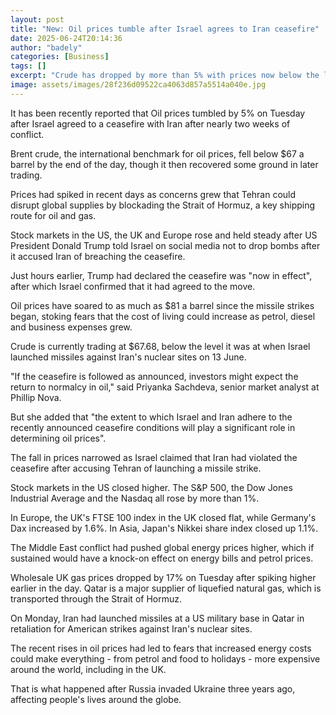 ```yaml
---
layout: post
title: "New: Oil prices tumble after Israel agrees to Iran ceasefire"
date: 2025-06-24T20:14:36
author: "badely"
categories: [Business]
tags: []
excerpt: "Crude has dropped by more than 5% with prices now below the level when Israel first launched its attack."
image: assets/images/28f236d09522ca4063d857a5514a040e.jpg
---
```


It has been recently reported that Oil prices tumbled by 5% on Tuesday after Israel agreed to a ceasefire with Iran after nearly two weeks of conflict.

Brent crude, the international benchmark for oil prices, fell below $67 a barrel by the end of the day, though it then recovered some ground in later trading.

Prices had spiked in recent days as concerns grew that Tehran could disrupt global supplies by blockading the Strait of Hormuz, a key shipping route for oil and gas. 

Stock markets in the US, the UK and Europe rose and held steady after US President Donald Trump told Israel on social media not to drop bombs after it accused Iran of breaching the ceasefire.

Just hours earlier, Trump had declared the ceasefire was "now in effect", after which Israel confirmed that it had agreed to the move.

Oil prices have soared to as much as $81 a barrel since the missile strikes began, stoking fears that the cost of living could increase as petrol, diesel and business expenses grew.

Crude is currently trading at $67.68, below the level it was at when Israel launched missiles against Iran's nuclear sites on 13 June.

"If the ceasefire is followed as announced, investors might expect the return to normalcy in oil," said Priyanka Sachdeva, senior market analyst at Phillip Nova.

But she added that "the extent to which Israel and Iran adhere to the recently announced ceasefire conditions will play a significant role in determining oil prices". 

The fall in prices narrowed as Israel claimed that Iran had violated the ceasefire after accusing Tehran of launching a missile strike.

Stock markets in the US closed higher. The S&P 500, the Dow Jones Industrial Average and the Nasdaq all rose by more than 1%. 

In Europe, the UK's FTSE 100 index in the UK closed flat, while Germany's Dax increased by 1.6%. In Asia, Japan's Nikkei share index closed up 1.1%.

The Middle East conflict had pushed global energy prices higher, which if sustained would have a knock-on effect on energy bills and petrol prices.

Wholesale UK gas prices dropped by 17% on Tuesday after spiking higher earlier in the day. Qatar is a major supplier of liquefied natural gas, which is transported through the Strait of Hormuz.

On Monday, Iran had launched missiles at a US military base in Qatar in  retaliation for American strikes against Iran's nuclear sites.

The recent rises in oil prices had led to fears that increased energy costs could make everything - from petrol and food to holidays - more expensive around the world, including in the UK.

That is what happened after Russia invaded Ukraine three years ago, affecting people's lives around the globe.

